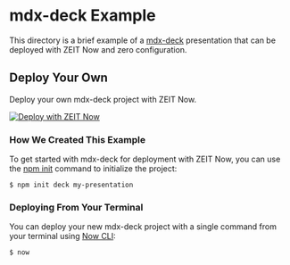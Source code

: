 # mdx-deck Example

This directory is a brief example of a [mdx-deck](https://github.com/jxnblk/mdx-deck) presentation that can be deployed with ZEIT Now and zero configuration.

## Deploy Your Own

Deploy your own mdx-deck project with ZEIT Now.

[![Deploy with ZEIT Now](https://zeit.co/button)](https://zeit.co/new/project?template=https://github.com/zeit/now-examples/tree/master/mdx-deck)

### How We Created This Example

To get started with mdx-deck for deployment with ZEIT Now, you can use the [npm init](https://docs.npmjs.com/cli/init) command to initialize the project:

```shell
$ npm init deck my-presentation
```

### Deploying From Your Terminal

You can deploy your new mdx-deck project with a single command from your terminal using [Now CLI](/download):

```shell
$ now
```
